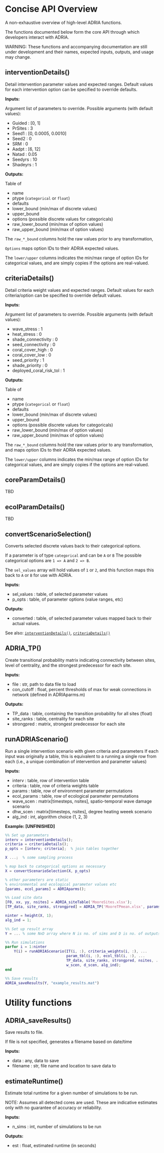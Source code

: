 # Concise API Overview

A non-exhaustive overview of high-level ADRIA functions.

The functions documented below form the core API through which developers interact with ADRIA.

WARNING: These functions and accompanying documentation are still under development and their names, expected inputs, outputs, and usage may change.


## interventionDetails()

Detail intervention parameter values and expected ranges.
Default values for each intervention option can be specified
to override defaults.

**Inputs:**

   Argument list of parameters to override.
   Possible arguments (with default values):

- Guided   : [0, 1]
- PrSites  : 3
- Seed1    : [0, 0.0005, 0.0010]
- Seed2    : 0
- SRM      : 0
- Aadpt    : [6, 12]
- Natad    : 0.05
- Seedyrs  : 10
- Shadeyrs : 1

**Outputs:**

Table of 

- name
- ptype (`categorical` or `float`)
- defaults
- lower_bound (min/max of discrete values)
- upper_bound
- options (possible discrete values for categoricals)
- raw_lower_bound (min/max of option values)
- raw_upper_bound (min/max of option values)
  
The `raw_*_bound` columns hold the raw values prior to any transformation,

`Options` maps option IDs to their ADRIA expected values.

The `lower/upper` columns indicates the min/max range of option IDs for
categorical values, and are simply copies if the options are real-valued.


## criteriaDetails()

Detail criteria weight values and expected ranges.
Default values for each criteria/option can be specified
to override default values.

**Inputs:**

Argument list of parameters to override.
Possible arguments (with default values):
- wave_stress             : 1
- heat_stress             : 0
- shade_connectivity      : 0
- seed_connectivity       : 0
- coral_cover_high        : 0
- coral_cover_low         : 0
- seed_priority           : 1
- shade_priority          : 0
- deployed_coral_risk_tol : 1

**Outputs:**

Table of 

- name
- ptype (`categorical` or `float`)
- defaults
- lower_bound (min/max of discrete values)
- upper_bound
- options (possible discrete values for categoricals)
- raw_lower_bound (min/max of option values)
- raw_upper_bound (min/max of option values)
  
The `raw_*_bound` columns hold the raw values prior to any transformation,
and maps option IDs to their ADRIA expected values.

The `lower/upper` columns indicates the min/max range of option IDs for
categorical values, and are simply copies if the options are real-valued.


## coreParamDetails()

TBD


## ecolParamDetails()

TBD


## convertScenarioSelection()

Converts selected discrete values back to their categorical options.

If a parameter is of type `categorical` and can be `A` or `B`
The possible categorical options are `1 => A` and `2 => B`.

The `sel_values` array will hold values of `1` or `2`, and
this function maps this back to `A` or `B` for use with ADRIA.

**Inputs:**

- sel_values : table, of selected parameter values
- p_opts     : table, of parameter options (value ranges, etc)

**Outputs:**

- converted : table, of selected parameter values mapped back to their actual values.

See also:
    [`interventionDetails()`](#interventiondetails), [`criteriaDetails()`](#criteriadetails)


## ADRIA_TP()

Create transitional probability matrix indicating connectivity between
sites, level of centrality, and the strongest predecessor for each site.

**Inputs:**
- file       : str, path to data file to load
- con_cutoff : float, percent thresholds of max for weak connections in  network (defined in ADRIAparms.m)

**Outputs:**
- TP_data     : table, containing the transition probability for all sites (float)
- site_ranks : table, centrality for each site
- strongpred : matrix, strongest predecessor for each site


## runADRIAScenario()

Run a single intervention scenario with given criteria and parameters
If each input was originally a table, this is equivalent to a running 
a single row from each (i.e., a unique combination of intervention and parameter values)

**Inputs:**
- interv      : table, row of intervention table
- criteria    : table, row of criteria weights table
- params      : table, row of environment parameter permutations
- ecol_params : table, row of ecological parameter permutations
- wave_scen   : matrix[timesteps, nsites], spatio-temporal wave damage scenario
- dhw_scen    : matrix[timesteps, nsites], degree heating weeek scenario
- alg_ind     : int, algorithm choice (1, 2, 3)

**Example: [UNFINISHED]**
```matlab
%% Set up parameters
interv = interventionDetails();
criteria = criteriaDetails();
p_opts = [interv; criteria];  % join tables together

X ...;  % some sampling process

% map back to categorical options as necessary
X = convertScenarioSelection(X, p_opts)

% other parameters are static 
% environmental and ecological parameter values etc
[params, ecol_params] = ADRIAparms();

%% Load site data
[F0, xx, yy, nsites] = ADRIA_siteTable('MooreSites.xlsx');
[TP_data, site_ranks, strongpred] = ADRIA_TP('MooreTPmean.xlsx', params.con_cutoff);

ninter = height(X, 1);
alg_ind = 1;

%% Set up result array
Y = ... % some NxD array where N is no. of sims and D is no. of outputs

%% Run simulations
parfor i = 1:ninter
    Y(i) = runADRIAScenario(IT(i, :), criteria_weights(i, :), ...
                            param_tbl(i, :), ecol_tbl(i, :), ...
                            TP_data, site_ranks, strongpred, nsites, ...
                            w_scen, d_scen, alg_ind);
end

%% Save results
ADRIA_saveResults(Y, "example_results.mat")
```

# Utility functions


## ADRIA_saveResults()

Save results to file.

If file is not specified, generates a filename based on date/time

**Inputs:**
- data     : any, data to save
- filename : str, file name and location to save data to


## estimateRuntime()

Estimate total runtime for a given number of simulations to be run.

NOTE: 
Assumes all detected cores are used.
These are indicative estimates only with no guarantee of accuracy
or reliability.

**Inputs:**
- n_sims : int, number of simulations to be run

**Outputs:**
- est : float, estimated runtime (in seconds)
